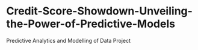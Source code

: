 # Credit-Score-Showdown-Unveiling-the-Power-of-Predictive-Models
Predictive Analytics and Modelling of Data Project
